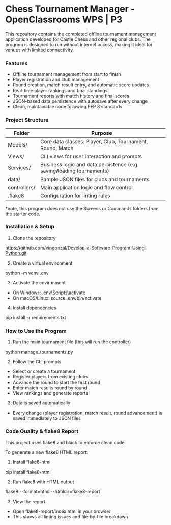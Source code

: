 # Chess Tournament Manager - OpenClassrooms WPS | P3

This repository contains the completed offline tournament management application developed for Castle Chess and other regional clubs. The program is designed to run without internet access, making it ideal for venues with limited connectivity.

### Features

- Offline tournament management from start to finish
- Player registration and club management
- Round creation, match result entry, and automatic score updates
- Real-time player rankings and final standings
- Tournament reports with match history and final scores
- JSON-based data persistence with autosave after every change
- Clean, maintainable code following PEP 8 standards


### Project Structure

| Folder       | Purpose                                                                  |
| -------------| -------------------------------------------------------------------------|
| Models/      | Core data classes: Player, Club, Tournament, Round, Match                |
| Views/       | CLI views for user interaction and prompts                               |
| Services/    | Business logic and data persistence (e.g. saving/loading tournaments)    |
| data/        | Sample JSON files for clubs and tournaments                              |
| controllers/ | Main application logic and flow control                                  |
| .flake8      | Configuration for linting rules                                          |

*note, this program does not use the Screens or Commands folders from the starter code. 

### Installation & Setup

1. Clone the repository

https://github.com/vingonzal/Develop-a-Software-Program-Using-Python.git

2. 	Create a virtual environment

python -m venv .env

3. 	Activate the environment

- On Windows: .env\Scripts\activate
- On macOS/Linux: source .env/bin/activate

4. Install dependencies

pip install -r requirements.txt

### How to Use the Program

1. Run the main tournament file (this will run the controller)

python manage_tournaments.py

2. 	Follow the CLI prompts

- Select or create a tournament
- Register players from existing clubs
- Advance the round to start the first round
- Enter match results round by round
- View rankings and generate reports

3. 	Data is saved automatically

- Every change (player registration, match result, round advancement) is saved immediately to JSON files

### Code Quality & flake8 Report

This project uses flake8 and black to enforce clean code.

To generate a new flake8 HTML report:

1. Install flake8-html

pip install flake8-html

2. Run flake8 with HTML output

flake8 --format=html --htmldir=flake8-report

3. View the report

- Open flake8-report/index.html in your browser
- This shows all linting issues and file-by-file breakdown


